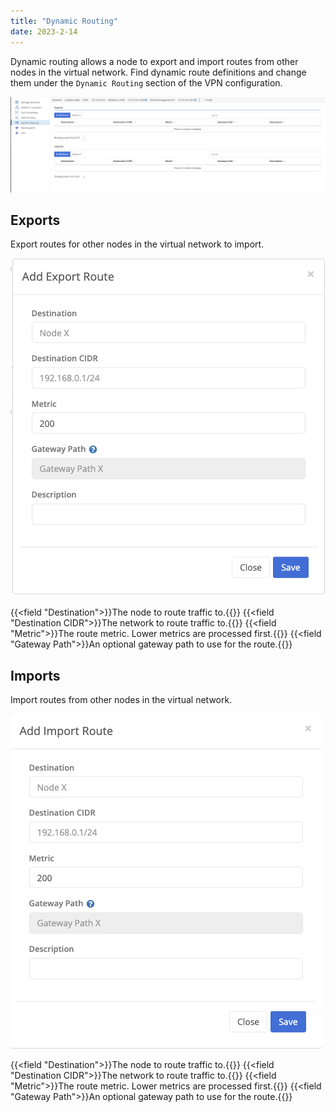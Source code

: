 ```yaml
---
title: "Dynamic Routing"
date: 2023-2-14
---
```


Dynamic routing allows a node to export and import routes from other nodes in the virtual network. Find dynamic route definitions and change them under the `Dynamic Routing` section of the VPN configuration.

![img](list.png)

## Exports

Export routes for other nodes in the virtual network to import.

![img](add-export.png)

{{<field "Destination">}}The node to route traffic to.{{</field>}}
{{<field "Destination CIDR">}}The network to route traffic to.{{</field>}}
{{<field "Metric">}}The route metric. Lower metrics are processed first.{{</field>}}
{{<field "Gateway Path">}}An optional gateway path to use for the route.{{</field>}}

## Imports

Import routes from other nodes in the virtual network.

![img](add-import.png)

{{<field "Destination">}}The node to route traffic to.{{</field>}}
{{<field "Destination CIDR">}}The network to route traffic to.{{</field>}}
{{<field "Metric">}}The route metric. Lower metrics are processed first.{{</field>}}
{{<field "Gateway Path">}}An optional gateway path to use for the route.{{</field>}}
